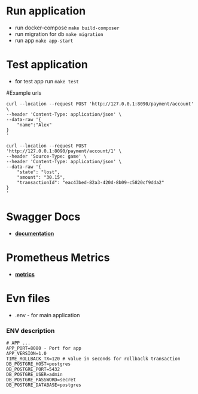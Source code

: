 # Run application
* run docker-compose `make build-composer`
* run migration for db `make migration`
* run app `make app-start`
# Test application
* for test app run `make test`


#Example urls
```shell script
curl --location --request POST 'http://127.0.0.1:8090/payment/account' \
--header 'Content-Type: application/json' \
--data-raw '{
    "name":"Alex"
}
'
```

```shell script
curl --location --request POST 'http://127.0.0.1:8090/payment/account/1' \
--header 'Source-Type: game' \
--header 'Content-Type: application/json' \
--data-raw '{
    "state": "lost", 
    "amount": "30.15", 
    "transactionId": "eac43bed-82a3-420d-8b09-c5820cf9dda2"
}
'
```
# Swagger Docs
- **[documentation](http://127.0.0.1:8090/documentation)**

# Prometheus Metrics
- **[metrics](http://127.0.0.1:8090/metrics)**

# Evn files
* .env - for main application

### ENV description
```
# APP ...
APP_PORT=8080 - Port for app
APP_VERSION=1.0
TIME_ROLLBACK_TX=120 # value in seconds for rollbaclk transaction 
DB_POSTGRE_HOST=postgres
DB_POSTGRE_PORT=5432
DB_POSTGRE_USER=admin
DB_POSTGRE_PASSWORD=secret
DB_POSTGRE_DATABASE=postgres
``` 


